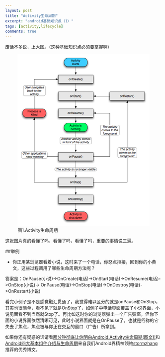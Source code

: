 ```yaml
---
layout: post
title: "Activity生命周期"
excerpt: "android基础知识点（1）"
tags: [activity,lifecycle]
comments: true
---
```


废话不多说，上大图。（这种基础知识点必须要掌握啊）

<figure>
	<img src="/images/activitylife.gif">
	<figcaption>图1.Activity生命周期</figcaption>
</figure>

这张图片真的看懂了吗，看懂了吗，看懂了吗，重要的事情说三遍。

##举例

- 你正用某浏览器看着小说，这时来了一个电话，你怒点拒接，回到你的小黄文，这些过程调用了哪些生命周期方法呢？

答案是：OnPause(小说)->OnCreate(电话)->OnStart(电话)->OnResume(电话)->OnStop(小说)->
OnPause(电话)->OnStop(电话)->OnDestroy(电话)->OnRestart(小说)

看完小例子是不是感觉融汇贯通了，我觉得难以区分的就是onPause和OnStop，其实也很简单，看不见了就是OnStop了，如例子中电话界面覆盖了小说界面，小说见面看不到当然就Stop了。再比如这时你的浏览器弹出一个广告弹窗，但你下面的小说界面依然清晰可见，此时小说界面就是在OnPause了，也就是俗称的它失去了焦点，焦点被与你正在交互的窗口（广告）所拿到。

如果你还有疑惑的话请看[两分钟彻底让你明白Android Activity生命周期(图文)!](http://blog.csdn.net/android_tutor/article/details/5772285)和[Android四大基本组件介绍与生命周期](http://www.cnblogs.com/bravestarrhu/archive/2012/05/02/2479461.html)来自我们Android界精神领袖[stormzhang](http://www.stormzhang.com/)推荐的优秀博文。

